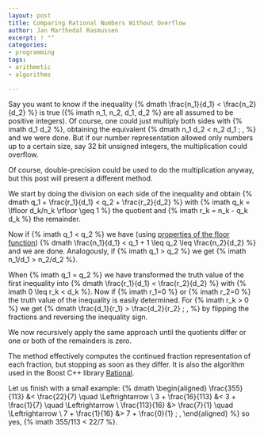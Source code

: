```yaml
---
layout: post
title: Comparing Rational Numbers Without Overflow
author: Jan Marthedal Rasmussen
excerpt: ! ""
categories:
- programming
tags:
- arithmetic
- algorithms

---
```

Say you want to know if the inequality
{% dmath \frac{n_1}{d_1} < \frac{n_2}{d_2} %}
is true ({% imath n_1, n_2, d_1, d_2 %} are all assumed to be positive integers). Of course, one could just multiply both sides with {% imath d_1 d_2 %}, obtaining the equivalent
{% dmath n_1 d_2 < n_2 d_1 \; , %}
and we were done. But if our number representation allowed only numbers up to a certain size, say 32 bit unsigned integers, the multiplication could overflow.

Of course, double-precision could be used to do the multiplication anyway, but this post will present a different method.

We start by doing the division on each side of the inequality and obtain
{% dmath q_1 + \frac{r_1}{d_1} < q_2 + \frac{r_2}{d_2} %}
with {% imath q_k = \lfloor d_k/n_k \rfloor \geq 1 %} the quotient and {% imath r_k = n_k - q_k d_k %} the remainder.

Now if {% imath q_1 < q_2 %} we have (using [properties of the floor function](/2009/09/useful-properties-of-the-floor-and-ceil-functions.html))
{% dmath \frac{n_1}{d_1} < q_1 + 1 \leq q_2 \leq \frac{n_2}{d_2} %}
and we are done. Analogously, if {% imath q_1 > q_2 %} we get {% imath n_1/d_1 > n_2/d_2 %}.

When {% imath q_1 = q_2 %} we have transformed the truth value of the first inequality into
{% dmath \frac{r_1}{d_1} < \frac{r_2}{d_2} %}
with {% imath 0 \leq r_k < d_k %}. Now if {% imath r_1=0 %} or {% imath r_2=0 %} the truth value of the inequality is easily determined. For {% imath r_k > 0 %} we get
{% dmath \frac{d_1}{r_1} > \frac{d_2}{r_2} \; , %}
by flipping the fractions and reversing the inequality sign.

We now recursively apply the same approach until the quotients differ or one or both of the remainders is zero.

The method effectively computes the continued fraction representation of each fraction, but stopping as soon as they differ. It is also the algorithm used in the Boost C++ library [Rational](http://www.boost.org/doc/libs/release/libs/rational/).

Let us finish with a small example:
{% dmath \begin{aligned} \frac{355}{113} &< \frac{22}{7} \quad \Leftrightarrow \\ 3 + \frac{16}{113} &< 3 + \frac{1}{7} \quad \Leftrightarrow \\ \frac{113}{16} &> \frac{7}{1} \quad \Leftrightarrow \\ 7 + \frac{1}{16} &> 7 + \frac{0}{1} \; , \end{aligned} %}
so yes, {% imath 355/113 < 22/7 %}.

